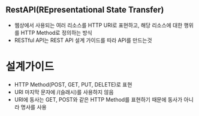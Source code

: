 ## RestAPI(REpresentational State Transfer)
- 웹상에서 사용되는 여러 리소스를 HTTP URI로 표현하고, 해당 리소스에 대한 행위를 HTTP Method로 정의하는 방식
- RESTful API는 REST API 설계 가이드를 따라 API를 만드는것

# 설계가이드
- HTTP Method(POST, GET, PUT, DELETE)로 표현
- URI 마지막 문자에 /(슬래시)를 사용하지 않음
- URI에 동사는 GET, POST와 같은 HTTP Method를 표현하기 때문에 동사가 아니라 명사를 사용